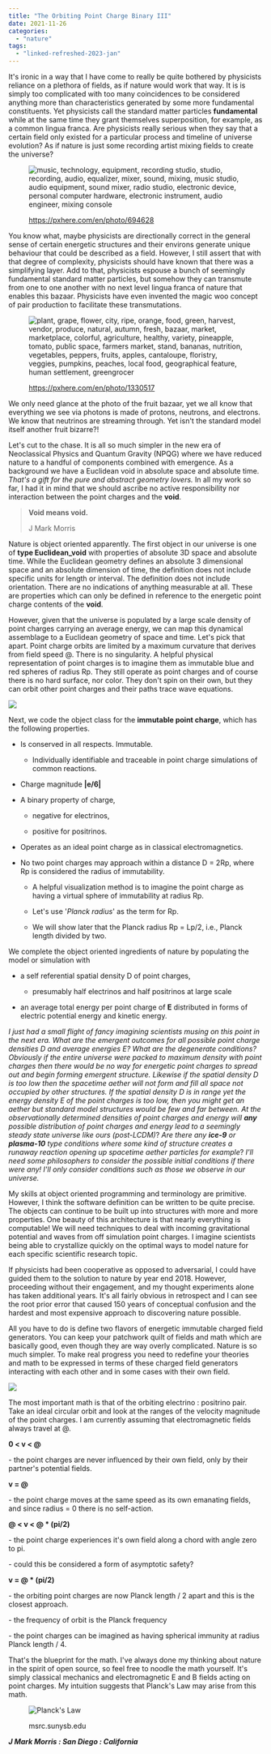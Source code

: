 ```yaml
---
title: "The Orbiting Point Charge Binary III"
date: 2021-11-26
categories: 
  - "nature"
tags: 
  - "linked-refreshed-2023-jan"
---
```


It's ironic in a way that I have come to really be quite bothered by physicists reliance on a plethora of fields, as if nature would work that way. It is is simply too complicated with too many coincidences to be considered anything more than characteristics generated by some more fundamental constituents. Yet physicists call the standard matter particles **fundamental** while at the same time they grant themselves superposition, for example, as a common lingua franca. Are physicists really serious when they say that a certain field only existed for a particular process and timeline of universe evolution? As if nature is just some recording artist mixing fields to create the universe?

<figure>

![music, technology, equipment, recording studio, studio, recording, audio, equalizer, mixer, sound, mixing, music studio, audio equipment, sound mixer, radio studio, electronic device, personal computer hardware, electronic instrument, audio engineer, mixing console](images/mixer_studio_audio_sound_music_equipment_music_studio_technology-694628.jpg!d)

<figcaption>

https://pxhere.com/en/photo/694628

</figcaption>

</figure>

You know what, maybe physicists are directionally correct in the general sense of certain energetic structures and their environs generate unique behaviour that could be described as a field. However, I still assert that with that degree of complexity, physicists should have known that there was a simplifying layer. Add to that, physicists espouse a bunch of seemingly fundamental standard matter particles, but somehow they can transmute from one to one another with no next level lingua franca of nature that enables this bazaar. Physicists have even invented the magic woo concept of pair production to facilitate these transmutations.

<figure>

![plant, grape, flower, city, ripe, orange, food, green, harvest, vendor, produce, natural, autumn, fresh, bazaar, market, marketplace, colorful, agriculture, healthy, variety, pineapple, tomato, public space, farmers market, stand, bananas, nutrition, vegetables, peppers, fruits, apples, cantaloupe, floristry, veggies, pumpkins, peaches, local food, geographical feature, human settlement, greengrocer](images/farmers_market_fruits_vegetables_fresh_produce_food_healthy_natural-1330517.jpg!d)

<figcaption>

https://pxhere.com/en/photo/1330517

</figcaption>

</figure>

We only need glance at the photo of the fruit bazaar, yet we all know that everything we see via photons is made of protons, neutrons, and electrons. We know that neutrinos are streaming through. Yet isn't the standard model itself another fruit bizarre?!

Let's cut to the chase. It is all so much simpler in the new era of Neoclassical Physics and Quantum Gravity (NPQG) where we have reduced nature to a handful of components combined with emergence. As a background we have a Euclidean void in absolute space and absolute time. _That's a gift for the pure and abstract geometry lovers._ In all my work so far, I had it in mind that we should ascribe no active responsibility nor interaction between the point charges and the **void**.

> **Void means void.**
> 
> J Mark Morris

Nature is object oriented apparently. The first object in our universe is one of **type Euclidean\_void** with properties of absolute 3D space and absolute time. While the Euclidean geometry defines an absolute 3 dimensional space and an absolute dimension of time, the definition does not include specific units for length or interval. The definition does not include orientation. There are no indications of anything measurable at all. These are properties which can only be defined in reference to the energetic point charge contents of the **void**.

However, given that the universe is populated by a large scale density of point charges carrying an average energy, we can map this dynamical assemblage to a Euclidean geometry of space and time. Let's pick that apart. Point charge orbits are limited by a maximum curvature that derives from field speed @. There is no singularity. A helpful physical representation of point charges is to imagine them as immutable blue and red spheres of radius Rp. They still operate as point charges and of course there is no hard surface, nor color. They don't spin on their own, but they can orbit other point charges and their paths trace wave equations.

![](images/naturesbasis.png)

Next, we code the object class for the **immutable point charge**, which has the following properties.

- Is conserved in all respects. Immutable.
    - Individually identifiable and traceable in point charge simulations of common reactions.

- Charge magnitude **|e/6|**

- A binary property of charge,
    - negative for electrinos,
    
    - positive for positrinos.

- Operates as an ideal point charge as in classical electromagnetics.

- No two point charges may approach within a distance D = 2Rp, where Rp is considered the radius of immutability.
    - A helpful visualization method is to imagine the point charge as having a virtual sphere of immutability at radius Rp.
    
    - Let's use '_Planck radius_' as the term for Rp.
    
    - We will show later that the Planck radius Rp = Lp/2, i.e., Planck length divided by two.

We complete the object oriented ingredients of nature by populating the model or simulation with

- a self referential spatial density D of point charges,
    - presumably half electrinos and half positrinos at large scale

- an average total energy per point charge of **E** distributed in forms of electric potential energy and kinetic energy.

_I just had a small flight of fancy imagining scientists musing on this point in the next era. What are the emergent outcomes for all possible point charge densities D and average energies E? What are the degenerate conditions? Obviously if the entire universe were packed to maximum density with point charges then there would be no way for energetic point charges to spread out and begin forming emergent structure. Likewise if the spatial density D is too low then the spacetime aether will not form and fill all space not occupied by other structures. If the spatial density D is in range yet the energy density E of the point charges is too low, then you might get an aether but standard model structures would be few and far between. At the observationally determined densities of point charges and energy will **any** possible distribution of point charges and energy lead to a seemingly steady state universe like ours (post-LCDM)_? _Are there any **ice-9** or **plasma-10** type conditions where some kind of structure creates a runaway reaction opening up spacetime aether particles for example_? _I'll need some philosophers to consider the possible initial conditions if there were any!_ _I'll only consider conditions such as those we observe in our universe._

My skills at object oriented programming and terminology are primitive. However, I think the software definition can be written to be quite precise. The objects can continue to be built up into structures with more and more properties. One beauty of this architecture is that nearly everything is computable! We will need techniques to deal with incoming gravitational potential and waves from off simulation point charges. I imagine scientists being able to crystallize quickly on the optimal ways to model nature for each specific scientific research topic.

If physicists had been cooperative as opposed to adversarial, I could have guided them to the solution to nature by year end 2018. However, proceeding without their engagement, and my thought experiments alone has taken additional years. It's all fairly obvious in retrospect and I can see the root prior error that caused 150 years of conceptual confusion and the hardest and most expensive approach to discovering nature possible.

All you have to do is define two flavors of energetic immutable charged field generators. You can keep your patchwork quilt of fields and math which are basically good, even though they are way overly complicated. Nature is so much simpler. To make real progress you need to redefine your theories and math to be expressed in terms of these charged field generators interacting with each other and in some cases with their own field.

![](images/orbitingpointcharges.png)

The most important math is that of the orbiting electrino : positrino pair. Take an ideal circular orbit and look at the ranges of the velocity magnitude of the point charges. I am currently assuming that electromagnetic fields always travel at @.

**0 < v < @**

\- the point charges are never influenced by their own field, only by their partner's potential fields.

**v = @**

\- the point charge moves at the same speed as its own emanating fields, and since radius = 0 there is no self-action.

**@ < v < @ \* (pi/2)**

\- the point charge experiences it's own field along a chord with angle zero to pi.

\- could this be considered a form of asymptotic safety?

**v = @ \* (pi/2)**

\- the orbiting point charges are now Planck length / 2 apart and this is the closest approach.

\- the frequency of orbit is the Planck frequency

\- the point charges can be imagined as having spherical immunity at radius Planck length / 4.

That's the blueprint for the math. I've always done my thinking about nature in the spirit of open source, so feel free to noodle the math yourself. It's simply classical mechanics and electromagnetic E and B fields acting on point charges. My intuition suggests that Planck's Law may arise from this math.

<figure>

![Planck's Law](images/plancks-law.jpg)

<figcaption>

msrc.sunysb.edu

</figcaption>

</figure>

**_J Mark Morris : San Diego : California_**
